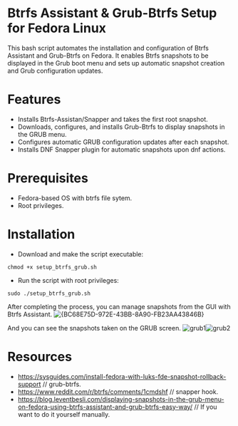 # Btrfs Assistant & Grub-Btrfs Setup for Fedora Linux

This bash script automates the installation and configuration of Btrfs Assistant and Grub-Btrfs on Fedora. It enables Btrfs snapshots to be displayed in the Grub boot menu and sets up automatic snapshot creation and Grub configuration updates.

# Features
- Installs Btrfs-Assistan/Snapper and takes the first root snapshot.
- Downloads, configures, and installs Grub-Btrfs to display snapshots in the GRUB menu.
- Configures automatic GRUB configuration updates after each snapshot.
- Installs DNF Snapper plugin for automatic snapshots upon dnf actions.

# Prerequisites
- Fedora-based OS with btrfs file sytem.
- Root privileges.
  
# Installation
- Download and make the script executable:

```
chmod +x setup_btrfs_grub.sh
```

- Run the script with root privileges:

```
sudo ./setup_btrfs_grub.sh
```

After completing the process, you can manage snapshots from the GUI with Btrfs Assistant.
![{BC68E75D-972E-43BB-8A90-FB23AA43846B}](https://github.com/user-attachments/assets/7db1c2e2-04d6-4a85-a66f-bffbb5d11b01)

And you can see the snapshots taken on the GRUB screen.
![grub1](https://github.com/user-attachments/assets/5af97ca0-4c73-45cf-b4df-daf7355cf3e0)![grub2](https://github.com/user-attachments/assets/229fd63c-91c2-49dc-916e-97d2d6ed3c82)

# Resources
- https://sysguides.com/install-fedora-with-luks-fde-snapshot-rollback-support // grub-btrfs.
- https://www.reddit.com/r/btrfs/comments/1cmdshf // snapper hook.
- https://blog.leventbesli.com/displaying-snapshots-in-the-grub-menu-on-fedora-using-btrfs-assistant-and-grub-btrfs-easy-way/ // If you want to do it yourself manually.



